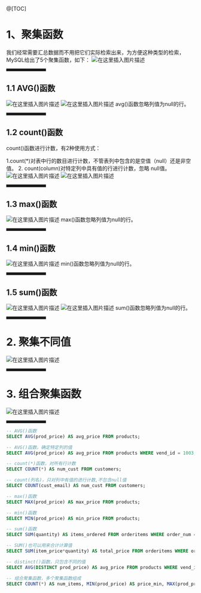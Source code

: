 ﻿@[TOC]
# 1、聚集函数
我们经常需要汇总数据而不用把它们实际检索出来，为方便这种类型的检索，MySQL给出了5个聚集函数，如下：
![在这里插入图片描述](https://img-blog.csdnimg.cn/20200920095121828.png?x-oss-process=image/watermark,type_ZmFuZ3poZW5naGVpdGk,shadow_10,text_aHR0cHM6Ly9ibG9nLmNzZG4ubmV0L3dlaXhpbl80OTk4NDA0NA==,size_16,color_FFFFFF,t_70#pic_center)
<hr style=" border:solid; width:100px; height:1px;" color=#000000 size=1">

## 1.1 AVG()函数
![在这里插入图片描述](https://img-blog.csdnimg.cn/20200920103924937.png?x-oss-process=image/watermark,type_ZmFuZ3poZW5naGVpdGk,shadow_10,text_aHR0cHM6Ly9ibG9nLmNzZG4ubmV0L3dlaXhpbl80OTk4NDA0NA==,size_16,color_FFFFFF,t_70#pic_center)
![在这里插入图片描述](https://img-blog.csdnimg.cn/20200920104001517.png?x-oss-process=image/watermark,type_ZmFuZ3poZW5naGVpdGk,shadow_10,text_aHR0cHM6Ly9ibG9nLmNzZG4ubmV0L3dlaXhpbl80OTk4NDA0NA==,size_16,color_FFFFFF,t_70#pic_center)
avg()函数忽略列值为null的行。
<hr style=" border:solid; width:100px; height:1px;" color=#000000 size=1">


## 1.2 count()函数
count()函数进行计数，有2种使用方式：

 1.count(*)对表中行的数目进行计数，不管表列中包含的是空值（null）还是非空值。
 2. count(column)对特定列中具有值的行进行计数，忽略
null值。
![在这里插入图片描述](https://img-blog.csdnimg.cn/20200920104728982.png?x-oss-process=image/watermark,type_ZmFuZ3poZW5naGVpdGk,shadow_10,text_aHR0cHM6Ly9ibG9nLmNzZG4ubmV0L3dlaXhpbl80OTk4NDA0NA==,size_16,color_FFFFFF,t_70#pic_center)
![在这里插入图片描述](https://img-blog.csdnimg.cn/20200920105034455.png?x-oss-process=image/watermark,type_ZmFuZ3poZW5naGVpdGk,shadow_10,text_aHR0cHM6Ly9ibG9nLmNzZG4ubmV0L3dlaXhpbl80OTk4NDA0NA==,size_16,color_FFFFFF,t_70#pic_center)
<hr style=" border:solid; width:100px; height:1px;" color=#000000 size=1">

## 1.3 max()函数
![在这里插入图片描述](https://img-blog.csdnimg.cn/20200920105849300.png?x-oss-process=image/watermark,type_ZmFuZ3poZW5naGVpdGk,shadow_10,text_aHR0cHM6Ly9ibG9nLmNzZG4ubmV0L3dlaXhpbl80OTk4NDA0NA==,size_16,color_FFFFFF,t_70#pic_center)
max()函数忽略列值为null的行。
<hr style=" border:solid; width:100px; height:1px;" color=#000000 size=1">

## 1.4 min()函数
![在这里插入图片描述](https://img-blog.csdnimg.cn/20200920110513757.png?x-oss-process=image/watermark,type_ZmFuZ3poZW5naGVpdGk,shadow_10,text_aHR0cHM6Ly9ibG9nLmNzZG4ubmV0L3dlaXhpbl80OTk4NDA0NA==,size_16,color_FFFFFF,t_70#pic_center)
min()函数忽略列值为null的行。
<hr style=" border:solid; width:100px; height:1px;" color=#000000 size=1">

## 1.5 sum()函数
![在这里插入图片描述](https://img-blog.csdnimg.cn/20200920111728967.png?x-oss-process=image/watermark,type_ZmFuZ3poZW5naGVpdGk,shadow_10,text_aHR0cHM6Ly9ibG9nLmNzZG4ubmV0L3dlaXhpbl80OTk4NDA0NA==,size_16,color_FFFFFF,t_70#pic_center)
![在这里插入图片描述](https://img-blog.csdnimg.cn/20200920111904261.png?x-oss-process=image/watermark,type_ZmFuZ3poZW5naGVpdGk,shadow_10,text_aHR0cHM6Ly9ibG9nLmNzZG4ubmV0L3dlaXhpbl80OTk4NDA0NA==,size_16,color_FFFFFF,t_70#pic_center)
sum()函数忽略列值为null的行。

<hr style=" border:solid; width:100px; height:1px;" color=#000000 size=1">

# 2. 聚集不同值
![在这里插入图片描述](https://img-blog.csdnimg.cn/20200920112858862.png?x-oss-process=image/watermark,type_ZmFuZ3poZW5naGVpdGk,shadow_10,text_aHR0cHM6Ly9ibG9nLmNzZG4ubmV0L3dlaXhpbl80OTk4NDA0NA==,size_16,color_FFFFFF,t_70#pic_center)
<hr style=" border:solid; width:100px; height:1px;" color=#000000 size=1">

# 3. 组合聚集函数
![在这里插入图片描述](https://img-blog.csdnimg.cn/20200920113755493.png?x-oss-process=image/watermark,type_ZmFuZ3poZW5naGVpdGk,shadow_10,text_aHR0cHM6Ly9ibG9nLmNzZG4ubmV0L3dlaXhpbl80OTk4NDA0NA==,size_16,color_FFFFFF,t_70#pic_center)
<hr style=" border:solid; width:100px; height:1px;" color=#000000 size=1">

```sql
-- AVG()函数
SELECT AVG(prod_price) AS avg_price FROM products;

-- AVG()函数，确定特定列的值
SELECT AVG(prod_price) AS avg_price FROM products WHERE vend_id = 1003;

-- count(*)函数，对所有行计数
SELECT COUNT(*) AS num_cust FROM customers;

-- count(列名)，只对列中有值的进行计数,不包含null值
SELECT COUNT(cust_email) AS num_cust FROM customers;

-- max()函数
SELECT MAX(prod_price) AS max_price FROM products;

-- min()函数
SELECT MIN(prod_price) AS min_price FROM products;

-- sum()函数
SELECT SUM(quantity) AS items_ordered FROM orderitems WHERE order_num = 20005;

-- SUM()也可以用来合计计算值
SELECT SUM(item_price*quantity) AS total_price FROM orderitems WHERE order_num = 20005;

-- distinct()函数，只包含不同的值
SELECT AVG(DISTINCT prod_price) AS avg_price FROM products WHERE vend_id = 1003;

-- 组合聚集函数，多个聚集函数组成
SELECT COUNT(*) AS num_items, MIN(prod_price) AS price_min, MAX(prod_price) AS price_max, AVG(prod_price) AS price_avg FROM products;

```



